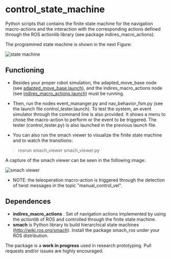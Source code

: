 # control_state_machine
Python scripts that contains the finite state machine for the navigation macro-actions and the interaction with the corresponding actions defined through the ROS actionlib library (see package indires_macro_actions).

The programmed state machine is shown in the next Figure:

![state machine](https://github.com/noeperez/indires_navigation/blob/master/indires_navigation/images/state_machine.png)


## Functioning

* Besides your proper robot simulation, the adapted_move_base node (see [adapted_move_base.launch](https://github.com/noeperez/indires_navigation/blob/master/adapted_move_base/launch/adapted_move_base.launch)), and the indires_macro_actions node (see [indires_macro_actions.launch](https://github.com/noeperez/indires_navigation/blob/master/indires_macro_actions/launch/indires_macro_actions.launch)) must be running.

* Then, run the nodes event_mananger.py and nav_behavior_fsm.py (see the launch file control_tester.launch). To test the system, an event simulator through the command line is also provided. It shows a menu to chose the macro-action to perform or the event to be triggered. The tester (control_tester.py) is also launched in the previous launch file. 

* You can also run the smach viewer to visualize the finite state machine and to watch the transitions:
> rosrun smach_viewer smach_viewer.py 

A capture of the smach viewer can be seen in the following image:

![smach viewer](https://github.com/noeperez/indires_navigation/blob/master/indires_navigation/images/smach_fsm.png)

* NOTE: the teleoperation macro-action is triggered through the detection of twist messages in the topic "manual_control_vel".


## Dependences

* **indires_macro_actions** . Set of navigation actions implemented by using the *actionlib* of ROS and controlled through the finite state machine. 
* **smach** is Python library to build hierarchical state machines (http://wiki.ros.org/smach). Install the package smach_ros under your ROS distribution. 


The package is a **work in progress** used in research prototyping. Pull requests and/or issues are highly encouraged.
